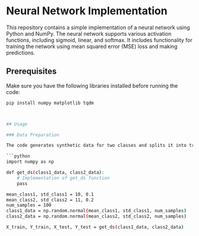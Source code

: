 # Neural Network Implementation

This repository contains a simple implementation of a neural network using Python and NumPy. The neural network supports various activation functions, including sigmoid, linear, and softmax. It includes functionality for training the network using mean squared error (MSE) loss and making predictions.

## Prerequisites

Make sure you have the following libraries installed before running the code:
```bash
pip install numpy matplotlib tqdm



## Usage

### Data Preparation

The code generates synthetic data for two classes and splits it into training and testing sets.

```python
import numpy as np

def get_ds(class1_data, class2_data):
    # Implementation of get_ds function
    pass

mean_class1, std_class1 = 10, 0.1
mean_class2, std_class2 = 11, 0.2
num_samples = 100
class1_data = np.random.normal(mean_class1, std_class1, num_samples)
class2_data = np.random.normal(mean_class2, std_class2, num_samples)

X_train, Y_train, X_test, Y_test = get_ds(class1_data, class2_data)

